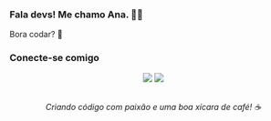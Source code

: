 ### Fala devs! Me chamo Ana. 👩‍💻

Bora codar? 🚀

### Conecte-se comigo

<div align="center">
<a href="https://linkedin.com/in/ohnapaula" target="_blank"><img src="https://img.shields.io/badge/-LinkedIn-%230077B5?style=for-the-badge&logo=linkedin&logoColor=white" target="_blank"></a>
<a href="mailto:ohnapaula@gmail.com"><img src="https://img.shields.io/badge/Gmail-D14836?style=for-the-badge&logo=gmail&logoColor=white" target="_blank"></a>
</div>

<p align="center">
  <br>
  <em>Criando código com paixão e uma boa xícara de café! ☕</em>
</p>
